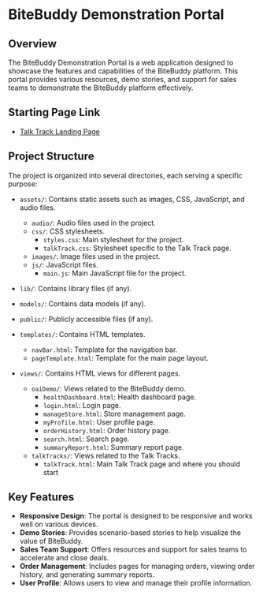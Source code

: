 # BiteBuddy Demonstration Portal

## Overview
The BiteBuddy Demonstration Portal is a web application designed to showcase the features and capabilities of the BiteBuddy platform. This portal provides various resources, demo stories, and support for sales teams to demonstrate the BiteBuddy platform effectively.

## Starting Page Link
- [Talk Track Landing Page](views/talkTracks/talkTrack.html)

## Project Structure
The project is organized into several directories, each serving a specific purpose:

- `assets/`: Contains static assets such as images, CSS, JavaScript, and audio files.
  - `audio/`: Audio files used in the project.
  - `css/`: CSS stylesheets.
    - `styles.css`: Main stylesheet for the project.
    - `talkTrack.css`: Stylesheet specific to the Talk Track page.
  - `images/`: Image files used in the project.
  - `js/`: JavaScript files.
    - `main.js`: Main JavaScript file for the project.

- `lib/`: Contains library files (if any).

- `models/`: Contains data models (if any).

- `public/`: Publicly accessible files (if any).

- `templates/`: Contains HTML templates.
  - `navBar.html`: Template for the navigation bar.
  - `pageTemplate.html`: Template for the main page layout.

- `views/`: Contains HTML views for different pages.
  - `oaiDemo/`: Views related to the BiteBuddy demo.
    - `healthDashboard.html`: Health dashboard page.
    - `login.html`: Login page.
    - `manageStore.html`: Store management page.
    - `myProfile.html`: User profile page.
    - `orderHistory.html`: Order history page.
    - `search.html`: Search page.
    - `summaryReport.html`: Summary report page.
  - `talkTracks/`: Views related to the Talk Tracks.
    - `talkTrack.html`: Main Talk Track page and where you should start




## Key Features
- **Responsive Design**: The portal is designed to be responsive and works well on various devices.
- **Demo Stories**: Provides scenario-based stories to help visualize the value of BiteBuddy.
- **Sales Team Support**: Offers resources and support for sales teams to accelerate and close deals.
- **Order Management**: Includes pages for managing orders, viewing order history, and generating summary reports.
- **User Profile**: Allows users to view and manage their profile information.



